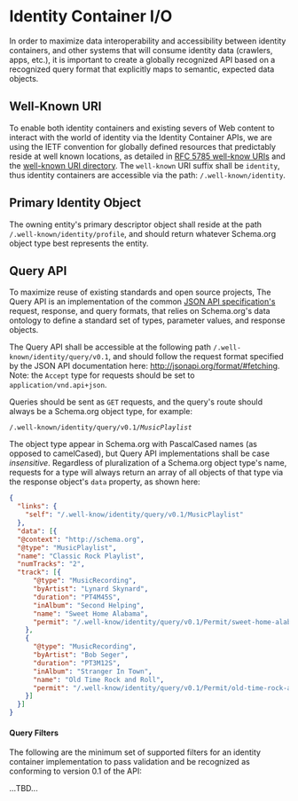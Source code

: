 # Identity Container I/O

In order to maximize data interoperability and accessibility between identity containers, and other systems that will consume identity data (crawlers, apps, etc.), it is important to create a globally recognized API based on a recognized query format that explicitly maps to semantic, expected data objects.

## Well-Known URI

To enable both identity containers and existing severs of Web content to interact with the world of identity via the Identity Container APIs, we are using the IETF convention for globally defined resources that predictably reside at well known locations, as detailed in [RFC 5785 well-know URIs][13f07ee0] and the [well-known URI directory][6cc282d2]. The `well-known` URI suffix shall be `identity`, thus identity containers are accessible via the path: `/.well-known/identity`.

## Primary Identity Object

The owning entity's primary descriptor object shall reside at the path `/.well-known/identity/profile`, and should return whatever Schema.org object type best represents the entity.

## Query API

To maximize reuse of existing standards and open source projects, The Query API is an implementation of the common [JSON API specification's][2773b365] request, response, and query formats, that relies on Schema.org's data ontology to define a standard set of types, parameter values, and response objects.

The Query API shall be accessible at the following path `/.well-known/identity/query/v0.1`, and should follow the request format specified by the JSON API documentation here: http://jsonapi.org/format/#fetching. Note: the `Accept` type for requests should be set to `application/vnd.api+json`.

Queries should be sent as `GET` requests, and the query's route should always be a Schema.org object type, for example:

`/.well-known/identity/query/v0.1/`*`MusicPlaylist`*

The object type appear in Schema.org with PascalCased names (as opposed to camelCased), but Query API implementations shall be case *insensitive*. Regardless of pluralization of a Schema.org object type's name, requests for a type will always return an array of all objects of that type via the response object's `data` property, as shown here:

```json
{
  "links": {
    "self": "/.well-know/identity/query/v0.1/MusicPlaylist"
  },
  "data": [{
  "@context": "http://schema.org",
  "@type": "MusicPlaylist",
  "name": "Classic Rock Playlist",
  "numTracks": "2",
  "track": [{
      "@type": "MusicRecording",
      "byArtist": "Lynard Skynard",
      "duration": "PT4M45S",
      "inAlbum": "Second Helping",
      "name": "Sweet Home Alabama",
      "permit": "/.well-know/identity/query/v0.1/Permit/sweet-home-alabama"
    },
    {
      "@type": "MusicRecording",
      "byArtist": "Bob Seger",
      "duration": "PT3M12S",
      "inAlbum": "Stranger In Town",
      "name": "Old Time Rock and Roll",
      "permit": "/.well-know/identity/query/v0.1/Permit/old-time-rock-and-roll"
    }]
  }]
}
```

#### Query Filters

The following are the minimum set of supported filters for an identity container implementation to pass validation and be recognized as conforming to version 0.1 of the API:

...TBD...


  [13f07ee0]: https://tools.ietf.org/html/rfc5785 "IETF: Defining Well-Known Uniform Resource Identifiers (URIs)"
  [6cc282d2]: https://www.ietf.org/assignments/well-known-uris/well-known-uris.xml "well-known URI Directory"
  [2773b365]: http://jsonapi.org/format/ "JSON API Spec"
